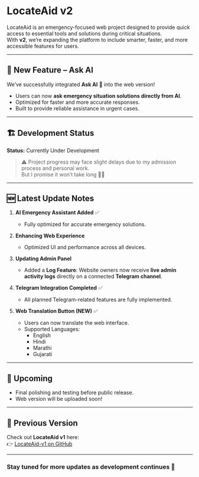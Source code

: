 # LocateAid v2

LocateAid is an emergency-focused web project designed to provide quick access to essential tools and solutions during critical situations.  
With **v2**, we’re expanding the platform to include smarter, faster, and more accessible features for users.  

---

## 📢 New Feature – Ask AI
We’ve successfully integrated **Ask AI** 🤖 into the web version!  
- Users can now **ask emergency situation solutions directly from AI**.  
- Optimized for faster and more accurate responses.  
- Built to provide reliable assistance in urgent cases.  

---

## 🏗️ Development Status
**Status:** Currently Under Development  
> ⚠️ Project progress may face slight delays due to my admission process and personal work.  
> But I promise it won’t take long 🫶🏻  

---

## 🆕 Latest Update Notes
1. **AI Emergency Assistant Added** ✅
   - Fully optimized for accurate emergency solutions.  

2. **Enhancing Web Experience**  
   - Optimized UI and performance across all devices.  

3. **Updating Admin Panel**  
   - Added a **Log Feature**: Website owners now receive **live admin activity logs** directly on a connected **Telegram channel**.  

4. **Telegram Integration Completed** ✅  
   - All planned Telegram-related features are fully implemented.  

5. **Web Translation Button (NEW)** ✅  
   - Users can now translate the web interface.  
   - Supported Languages:  
     - English  
     - Hindi  
     - Marathi  
     - Gujarati  

---

## 🚀 Upcoming
- Final polishing and testing before public release.  
- Web version will be uploaded soon!  

---

## 🔗 Previous Version
Check out **LocateAid v1** here:  
👉 [LocateAid-v1 on GitHub](https://github.com/sanketpadhyal/LocateAid)

---

### Stay tuned for more updates as development continues 🚀  